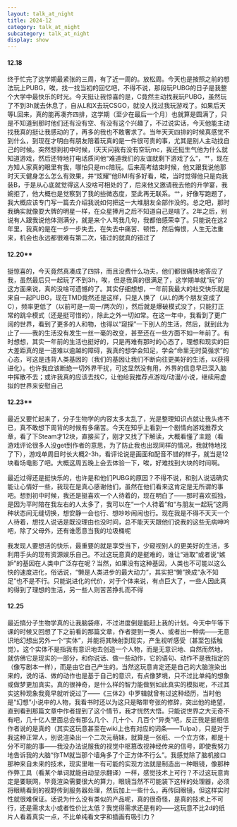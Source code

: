 ```yaml
---
layout: talk_at_night
title: 2024-12
category: talk_at_night
subcategory: talk_at_night
display: show
---
```


<!-- more -->

#### 12.18

终于忙完了这学期最紧张的三周，有了近一周的。放松周。今天也是按照之前的想法玩上PUBG，唉，找一找当初的回忆吧，不得不说，那段玩PUBG的日子是我整个大学中最快乐的时光。今天挺让我惊喜的是，C竟然主动找我玩PUBG，虽然玩了不到3h就去休息了，自从L和X去玩CSGO，就没人找过我玩游戏了。如果后天等L回来，真的能再凑齐四排，这学期（至少在最后一个月）也就算是圆满了，只是不知道到那时他们还有没有空、有没有这个兴趣了，不过说实话，今天他能主动找我真的挺让我感动的了，再多的我也不敢奢求了。当年天天四排的时候真感觉不到什么，到现在才明白有朋友陪着玩真的是一件很可贵的事，尤其是别人主动找自己的时候。突然想到初中时候，l天天问我有没有空玩mc，我还挺生气他为什么就知道游戏，然后还特地打电话质问他“难道我们的友谊就剩下游戏了么”，艹，现在方知人家真的眼里有我，哪怕只是mc陪玩。后来高考结束时候，他又跟我说他那时天天健身怎么怎么有效果，并“炫耀”他BMI有多好看，唉，当时觉得他只是向我装B，于是从心底就觉得这人没啥可相处的了，后来他又邀请我去他的升学宴，我婉拒了，他大概也是觉察到了我的些微态度，至此再无联系。艹，好像写跑题了，我大概应该专门写一篇去介绍我说如何把这一大堆朋友全部作没的。总之吧，那时我确实就像耍大牌的明星一样，在众星捧月之后不知道自己是啥了。2年之后，别说有人跟我说他体测满分，就是来个人骂我几句，我都倍感荣幸了。只能说在这2年里，我真的是在一步一步失去，在失去中痛苦、顿悟，然后悔恨，人生无法重来，机会也永远都很难有第二次，错过的就真的错过了

#### 12.20**

挺惊喜的，今天竟然真凑成了四排，而且没费什么功夫，他们都很痛快地答应了我，虽然最后只一起玩了不到3h，唉，但是我真的很满足了，这学期单就“玩”的这方面来说，真的没啥可遗憾的了。其实仔细想想，一年前我最大的社交快乐就是来自一起PUBG，现在TMD竟然还是这样，只是人换了（从L的两个朋友变成了C），频率更低了（以前可是一周一/两次的），然后就是爆破模式没了，只能打正常的跳伞模式（还是挺可惜的），除此之外一切如常。在这一年中，我看到了更广阔的世界，看到了更多的人和物，也得以“窥探”一下别人的生活，然后，就到此为止了——我的生活没有发生一丝一毫的改变，甚至还在一些方面不如一年前了。有时想想，其实一年前的生活也挺好的，只是再难有那时的心态了，理想和现实的巨大差距真的是一道难以逾越的障碍，我真的想学会知足，学会“命里无时莫强求”的心态，可这是违背人类基因的（我们的基因让我们不断向往更美好的生活，以获得进化）。也许我应该断绝一切外界干扰，可这显然没有用，外界的信息早已深入脑中挥散不去；或许我真的应该去找C，让他给我推荐点游戏/动漫/小说，继续用虚拟的世界来安慰自己

#### 12.23**

最近又要忙起来了，分子生物学的内容太多太乱了，光是整理知识点就让我头疼不已，真不敢想下周背的时候有多痛苦。今天在知乎上看到一个剧情向游戏推荐文章，看了下Steam才12块，直接买了，刚才又找了下解读，大概看懂了主题（看游戏评论很多人没get到作者的意思，为了防止我也出现同样的情况，我就特地找了下），游戏单周目时长大概2-3h，看评论说是画面和配音不错的样子，就当是12块看场电影了吧。大概这周五晚上会去体验一下，唉，好难找到大块的时间啊。

最近过得还是挺快乐的，也许是和他们PUBG的原因？不得不说，和别人说话确实能让心情好一些，我现在是真心感谢他们，虽然在他们看来这肯定是无所谓的事吧。想到初中时候，我还是挺喜欢一个人待着的，现在明白了——那时喜欢孤独，是因为平时陪在我左右的人太多了，我可以在“一个人待着”和“与朋友一起玩”这两种状态间无缝切换，想安静一会也行、想吵吵闹闹也行。现在我是不得不天天一个人待着，想找人说话是既没理由也没时间，总不能天天跟他们说我的这些无病呻吟吧，除了父母外，还有谁愿意当我的垃圾桶呢

我发现人要想活的快乐，最重要的就是享受当下，少窥视别人的更美好的生活，多利用手头的现有资源娱乐自己。不过这玩意真的是挺难的，谁让“进取”或者说“嫉妒”的基因在人类中广泛存在呢？当然，如果没有这种基因，人类也不可能以这么快的速度进化，俗话说，“懒是人类进步的最大动力”，其实把“懒”换成“永不知足”也不是不行。只能说进化的代价，对于个体来说，有点巨大了，一些人因此真的得到了理想的生活，另一些人则苦苦挣扎而不得

#### 12.25

最近搞分子生物学真的让我脑袋疼，不过进度倒是能赶上我的计划。今天中午等下课的时候又回想了下之前看的那篇文章，作者提到一类人、或者出一种病——无意识地幻想出另外一个“实体”，并能将其映射到现实，产生视听感受（甚至包括触觉）。这个实体不是指我有意识地去创造一个人物，而是无意识地、自然而然地，就仿佛它是现实的一部分，和你说话、做一些动作，它的语句、动作不是我指定的（像写剧本一样），而是由它自己产生的。当然这玩意肯定还是自己的大脑渲染出来的，说的话、做的动作也是基于自己的意识，有点像梦境，只不过比单纯的想象或做梦更加真实。真的很神奇，是什么样的智力能做到如此真实的模拟呢，不过其实这种现象我竟早就听说过了——《三体2》中罗辑就曾有过这种经历，当时他是“幻想”小说中的人物，我看书时还以为这只是略带夸张的修辞，突出他的绝望，直到看到那篇文章中作者提到了这个情节，我才恍然大悟。只能说世界之大无奇不有吧，几十亿人里面总会有那么几个、几十个、几百个“异类”吧，反正我是挺相信作者说的是真的（其实这玩意甚至在wiki上也有对应的词条——Tulpa），只是对于我这种正常人，别说渲染出一个二次元萌妹，就算是一张纸、一个立方体，都是十分不可能的事——我没办法说服我的视觉中枢篡改视神经传来的信号，即使我努力地告诉我的大脑“你TM就当那个墙角多了个正方体不行么”。我感觉除了脑机接口那种来自未来的技术，现实里唯一有可能的实现方法就是制造出一种眼镜，像那种作弊工具（看某个单词就能自动显示翻译）一样，感觉技术上可行？不过这玩意肯定是要联网，毕竟渲染需要很大的算力，眼镜当然不可能装下这样的处理器，必须将眼睛看到的视野传到服务器处理，然后加上一些什么，再传回眼镜，但这样实时性就很难保证。话说为什么没有类似的产品呢，真的很奇怪，是真的技术上不可行，还是需求太小或者性价比太低？我觉得需求还是有的——这玩意不比2d的纸片人看着真实一点，不比单纯看文字和插画有吸引力？
